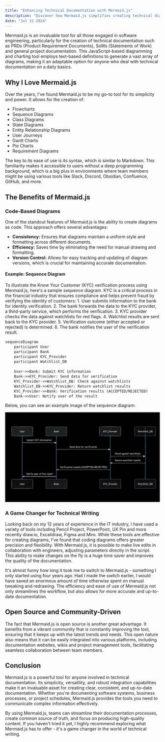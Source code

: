 ```yaml
---
title: "Enhancing Technical Documentation with Mermaid.js"
description: "Discover how Mermaid.js simplifies creating technical diagrams and improves documentation quality."
date: "Jul 31 2024"
---
```


Mermaid.js is an invaluable tool for all those engaged in software engineering, particularly for the creation of technical documentation such as PRDs (Product Requirement Documents), SoWs (Statements of Work) and general project documentation. This JavaScript-based diagramming and charting tool employs text-based definitions to generate a vast array of diagrams, making it an adaptable option for anyone who deal with technical documentation on a daily basics.

## Why I Love Mermaid.js

Over the years, I've found Mermaid.js to be my go-to tool for its simplicity and power. It allows for the creation of:

- Flowcharts
- Sequence Diagrams
- Class Diagrams
- State Diagrams
- Entity Relationship Diagrams
- User Journeys
- Gantt Charts
- Pie Charts
- Requirement Diagrams

The key to its ease of use is its syntax, which is similar to Markdown. This familiarity makes it accessible to users without a deep programming background, which is a big plus in environments where team members might be using various tools like Slack, Discord, Obsidian, Confluence, GitHub, and more.

## The Benefits of Mermaid.js

### Code-Based Diagrams

One of the standout features of Mermaid.js is the ability to create diagrams as code. This approach offers several advantages:

- **Consistency:** Ensures that diagrams maintain a uniform style and formatting across different documents.
- **Efficiency:** Saves time by eliminating the need for manual drawing and formatting.
- **Version Control:** Allows for easy tracking and updating of diagram versions, which is crucial for maintaining accurate documentation.

#### Example: Sequence Diagram

To illustrate the Know Your Customer (KYC) verification process using Mermaid.js, here's a sample sequence diagram. KYC is a critical process in the financial industry that ensures compliance and helps prevent fraud by verifying the identity of customers:
	1.	User submits information to the bank for identity verification.
	2.	The bank forwards the data to the KYC provider, a third-party service, which performs the verification.
	3.	KYC provider checks the data against watchlists for red flags.
	4.	Watchlist results are sent back to the KYC provider.
	5.	Verification outcome (either accepted or rejected) is determined.
	6.	The bank notifies the user of the verification result.

``` mermaid
sequenceDiagram
    participant User
    participant Bank
    participant KYC_Provider
    participant Watchlist_DB

    User->>Bank: Submit KYC information
    Bank->>KYC_Provider: Send data for verification
    KYC_Provider->>Watchlist_DB: Check against watchlists
    Watchlist_DB->>KYC_Provider: Return watchlist results
    KYC_Provider->>Bank: Verification results (ACCEPTED/REJECTED)
    Bank->>User: Notify user of the result
```
Below, you can see an example image of the sequence diagram:

![Diagram Example](/public/diagram-example.png)

### A Game Changer for Technical Writing

Looking back on my 12 years of experience in the IT industry, I have used a variety of tools including Pencil Project, PowerPoint, UX Pin and more recently draw.io, Excalidraw, Figma and Miro. While these tools are effective for creating diagrams, I've found that coding diagrams offers greater precision and flexibility. With Mermaid.js, it is possible to make live edits in collaboration with engineers, adjusting parameters directly in the script. This ability to make changes on the fly is a huge time saver and improves the quality of the documentation.

It's almost funny how long it took me to switch to Mermaid.js - something I only started using four years ago. Had I made the switch earlier, I would have saved an enormous amount of time otherwise spent on manual tweaking and redrawing. The efficiency and ease of use of Mermaid.js not only streamlines the workflow, but also allows for more accurate and up-to-date documentation.

## Open Source and Community-Driven

The fact that Mermaid.js is open source is another great advantage. It benefits from a vibrant community that is constantly improving the tool, ensuring that it keeps up with the latest trends and needs. This open nature also means that it can be easily integrated into various platforms, including documentation websites, wikis and project management tools, facilitating seamless collaboration between team members.

## Conclusion

Mermaid.js is a powerful tool for anyone involved in technical documentation. Its simplicity, versatility, and robust integration capabilities make it an invaluable asset for creating clear, consistent, and up-to-date documentation. Whether you're documenting software systems, business processes, or project schedules, Mermaid.js provides the tools you need to communicate complex information effectively.

By using Mermaid.js, teams can streamline their documentation processes, create common source of truth, and focus on producing high-quality content. If you haven't tried it yet, I highly recommend exploring what Mermaid.js has to offer - it's a game changer in the world of technical writing.
